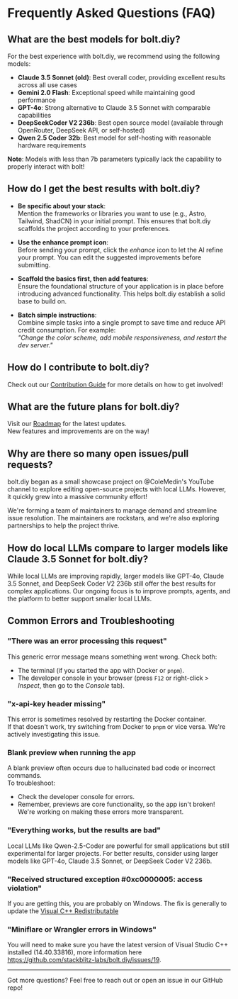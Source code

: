 # Frequently Asked Questions (FAQ)

## What are the best models for bolt.diy?

For the best experience with bolt.diy, we recommend using the following models:

- **Claude 3.5 Sonnet (old)**: Best overall coder, providing excellent results across all use cases
- **Gemini 2.0 Flash**: Exceptional speed while maintaining good performance
- **GPT-4o**: Strong alternative to Claude 3.5 Sonnet with comparable capabilities
- **DeepSeekCoder V2 236b**: Best open source model (available through OpenRouter, DeepSeek API, or self-hosted)
- **Qwen 2.5 Coder 32b**: Best model for self-hosting with reasonable hardware requirements

**Note**: Models with less than 7b parameters typically lack the capability to properly interact with bolt!

## How do I get the best results with bolt.diy?

- **Be specific about your stack**:  
  Mention the frameworks or libraries you want to use (e.g., Astro, Tailwind, ShadCN) in your initial prompt. This ensures that bolt.diy scaffolds the project according to your preferences.

- **Use the enhance prompt icon**:  
  Before sending your prompt, click the _enhance_ icon to let the AI refine your prompt. You can edit the suggested improvements before submitting.

- **Scaffold the basics first, then add features**:  
  Ensure the foundational structure of your application is in place before introducing advanced functionality. This helps bolt.diy establish a solid base to build on.

- **Batch simple instructions**:  
  Combine simple tasks into a single prompt to save time and reduce API credit consumption. For example:  
  _"Change the color scheme, add mobile responsiveness, and restart the dev server."_

## How do I contribute to bolt.diy?

Check out our [Contribution Guide](CONTRIBUTING.md) for more details on how to get involved!

## What are the future plans for bolt.diy?

Visit our [Roadmap](https://roadmap.sh/r/ottodev-roadmap-2ovzo) for the latest updates.  
New features and improvements are on the way!

## Why are there so many open issues/pull requests?

bolt.diy began as a small showcase project on @ColeMedin's YouTube channel to explore editing open-source projects with local LLMs. However, it quickly grew into a massive community effort!

We're forming a team of maintainers to manage demand and streamline issue resolution. The maintainers are rockstars, and we're also exploring partnerships to help the project thrive.

## How do local LLMs compare to larger models like Claude 3.5 Sonnet for bolt.diy?

While local LLMs are improving rapidly, larger models like GPT-4o, Claude 3.5 Sonnet, and DeepSeek Coder V2 236b still offer the best results for complex applications. Our ongoing focus is to improve prompts, agents, and the platform to better support smaller local LLMs.

## Common Errors and Troubleshooting

### "There was an error processing this request"

This generic error message means something went wrong. Check both:

- The terminal (if you started the app with Docker or `pnpm`).
- The developer console in your browser (press `F12` or right-click > _Inspect_, then go to the _Console_ tab).

### "x-api-key header missing"

This error is sometimes resolved by restarting the Docker container.  
If that doesn't work, try switching from Docker to `pnpm` or vice versa. We're actively investigating this issue.

### Blank preview when running the app

A blank preview often occurs due to hallucinated bad code or incorrect commands.  
To troubleshoot:

- Check the developer console for errors.
- Remember, previews are core functionality, so the app isn't broken! We're working on making these errors more transparent.

### "Everything works, but the results are bad"

Local LLMs like Qwen-2.5-Coder are powerful for small applications but still experimental for larger projects. For better results, consider using larger models like GPT-4o, Claude 3.5 Sonnet, or DeepSeek Coder V2 236b.

### "Received structured exception #0xc0000005: access violation"

If you are getting this, you are probably on Windows. The fix is generally to update the [Visual C++ Redistributable](https://learn.microsoft.com/en-us/cpp/windows/latest-supported-vc-redist?view=msvc-170)

### "Miniflare or Wrangler errors in Windows"

You will need to make sure you have the latest version of Visual Studio C++ installed (14.40.33816), more information here https://github.com/stackblitz-labs/bolt.diy/issues/19.

---

Got more questions? Feel free to reach out or open an issue in our GitHub repo!
